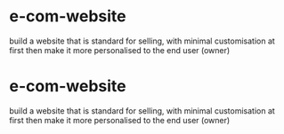 # e-com-website

build a website that is standard for selling, with minimal customisation at first then make it more personalised to the end user (owner)

# e-com-website

build a website that is standard for selling, with minimal customisation at first then make it more personalised to the end user (owner)
